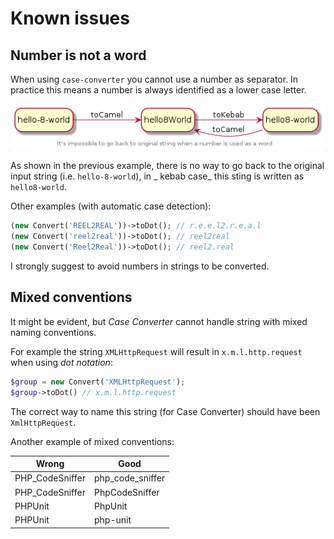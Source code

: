 Known issues
============

Number is not a word
--------------------

When using `case-converter` you cannot use a number as separator.
In practice this means a number is always identified as a lower case letter.

![Phing targets](./images/number-problem.png "Phing targets")

As shown in the previous example, there is no way to go back to the original input string (i.e. `hello-8-world`), in _
kebab case_ this sting is written as
`hello8-world`.

Other examples (with automatic case detection):

```php
(new Convert('REEL2REAL'))->toDot(); // r.e.e.l2.r.e.a.l
(new Convert('reel2real'))->toDot(); // reel2real
(new Convert('Reel2Real'))->toDot(); // reel2.real
```

I strongly suggest to avoid numbers in strings to be converted.

Mixed conventions
-----------------

It might be evident, but _Case Converter_ cannot handle string with mixed naming conventions.

For example the string `XMLHttpRequest` will result in `x.m.l.http.request` when using _dot notation_:

```php
$group = new Convert('XMLHttpRequest');
$group->toDot() // x.m.l.http.request
```

The correct way to name this string (for Case Converter) should have been `XmlHttpRequest`.

Another example of mixed conventions:

| Wrong             | Good              |
| ----------------- | ----------------- |
| PHP_CodeSniffer   | php_code_sniffer  |
| PHP_CodeSniffer   | PhpCodeSniffer    |
| PHPUnit           | PhpUnit           |
| PHPUnit           | php-unit          |
